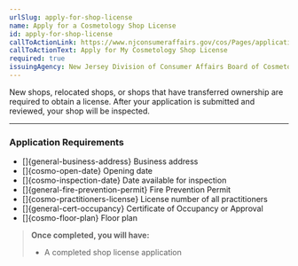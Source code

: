 ```yaml
---
urlSlug: apply-for-shop-license
name: Apply for a Cosmetology Shop License
id: apply-for-shop-license
callToActionLink: https://www.njconsumeraffairs.gov/cos/Pages/applications.aspx
callToActionText: Apply for My Cosmetology Shop License
required: true
issuingAgency: New Jersey Division of Consumer Affairs Board of Cosmetology and Hairstyling
---
```


New shops, relocated shops, or shops that have transferred ownership are required to obtain a license. After your application is submitted and reviewed, your shop will be inspected. 

---

### Application Requirements

- []{general-business-address} Business address
- []{cosmo-open-date} Opening date
- []{cosmo-inspection-date} Date available for inspection
- []{general-fire-prevention-permit} Fire Prevention Permit
- []{cosmo-practitioners-license} License number of all practitioners
- []{general-cert-occupancy} Certificate of Occupancy or Approval
- []{cosmo-floor-plan} Floor plan

> **Once completed, you will have:**
>
> - A completed shop license application
